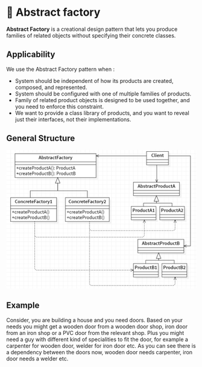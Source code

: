 # 🔨 Abstract factory

<b>Abstract Factory</b> is a creational design pattern that lets you produce families of related objects without specifying their concrete classes.

## Applicability

We use the Abstract Factory pattern when :

- System should be independent of how its products are created, composed,
  and represented.
- System should be configured with one of multiple families of products.
- Family of related product objects is designed to be used together, and you
  need to enforce this constraint.
- We want to provide a class library of products, and you want to reveal just
  their interfaces, not their implementations.

## General Structure

<p align="center">
  <img src="../../images/abstract-factory.png" width="700" />
</p>

## Example

Consider, you are building a house and you need doors. Based on your needs you might get a wooden door from a wooden door shop, iron door from an iron shop or a PVC door from the relevant shop. Plus you might need a guy with different kind of specialities to fit the door, for example a carpenter for wooden door, welder for iron door etc. As you can see there is a dependency between the doors now, wooden door needs carpenter, iron door needs a welder etc.
